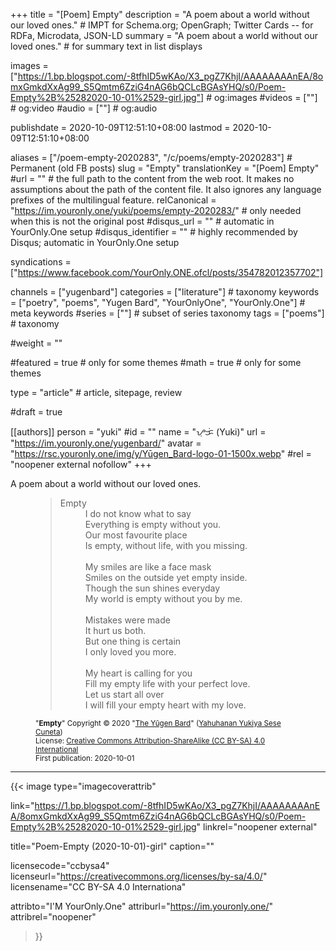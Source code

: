 +++
title = "[Poem] Empty"
description = "A poem about a world without our loved ones."													# IMPT for Schema.org; OpenGraph; Twitter Cards -- for RDFa, Microdata, JSON-LD
summary = "A poem about a world without our loved ones."																											# for summary text in list displays

images = ["https://1.bp.blogspot.com/-8tfhID5wKAo/X3_pgZ7KhjI/AAAAAAAAnEA/8omxGmkdXxAg99_S5Qmtm6ZziG4nAG6bQCLcBGAsYHQ/s0/Poem-Empty%2B%25282020-10-01%2529-girl.jpg"]																											# og:images
#videos = [""]																											# og:video
#audio = [""]																												# og:audio

publishdate = 2020-10-09T12:51:10+08:00
lastmod = 2020-10-09T12:51:10+08:00

aliases = ["/poem-empty-2020283", "/c/poems/empty-2020283"]	# Permanent (old FB posts)
slug = "Empty"
translationKey = "[Poem] Empty"
#url = ""																														# the full path to the content from the web root. It makes no assumptions about the path of the content file. It also ignores any language prefixes of the multilingual feature.
relCanonical = "https://im.youronly.one/yuki/poems/empty-2020283/"																									# only needed when this is not the original post
#disqus_url = ""                                                    # automatic in YourOnly.One setup
#disqus_identifier = ""                                             # highly recommended by Disqus; automatic in YourOnly.One setup

syndications = ["https://www.facebook.com/YourOnly.ONE.ofcl/posts/354782012357702"]

channels = ["yugenbard"]
categories = ["literature"]																									# taxonomy
keywords = ["poetry", "poems", "Yugen Bard", "YourOnlyOne", "YourOnly.One"]																										# meta keywords
#series = [""]																											# subset of series taxonomy
tags = ["poems"]																						# taxonomy

#weight = ""

#featured = true																									# only for some themes
#math = true																											# only for some themes

type = "article"                                                           # article, sitepage, review

#draft = true

[[authors]]
person = "yuki"
#id = ""
name = "ᜌᜓᜃᜒ (Yuki)"
url = "https://im.youronly.one/yugenbard/"
avatar = "https://rsc.youronly.one/img/y/Yūgen_Bard-logo-01-1500x.webp"
#rel = "noopener external nofollow"
+++

A poem about a world without our loved ones.

<!--more-->

<figure class="quote_box qbs_stanza qbc_pink">
  <blockquote>
    <dl>
      <dt>Empty</dt>
      <dd>I do not know what to say</dd>
      <dd>Everything is empty without you.</dd>
      <dd>Our most favourite place</dd>
      <dd>Is empty, without life, with you missing.</dd>
      <br/>
      <dd>My smiles are like a face mask</dd>
      <dd>Smiles on the outside yet empty inside.</dd>
      <dd>Though the sun shines everyday</dd>
      <dd>My world is empty without you by me.</dd>
      <br/>
      <dd>Mistakes were made</dd>
      <dd>It hurt us both.</dd>
      <dd>But one thing is certain</dd>
      <dd>I only loved you more.</dd>
      <br/>
      <dd>My heart is calling for you</dd>
      <dd>Fill my empty life with your perfect love.</dd>
      <dd>Let us start all over</dd>
      <dd>I will fill your empty heart with my love.</dd>
    </dl>
  </blockquote>
  <figcaption class="attribution_copyright txt_center">
    <p><small>
      "<b>Empty</b>" Copyright © 2020 "<a href="https://im.youronly.one/yugenbard/" rel="dct:creator noopener" referrerpolicy="strict-origin-when-cross-origin">The Yūgen Bard</a>" (<a href="https://youronly.one" rel="dct:creator noopener" referrerpolicy="strict-origin-when-cross-origin">Yahuhanan Yukiya Sese Cuneta</a>)<br/>
      License: <a href="https://creativecommons.org/licenses/by-sa/4.0/" rel="license noopener external nofollow" referrerpolicy="strict-origin-when-cross-origin">Creative Commons Attribution-ShareAlike (CC BY-SA) 4.0 International</a><br/>
      First publication: 2020-10-01
    </small></p>
  </figcaption>
</figure>

---

{{< image
  type="imagecoverattrib"

  link="https://1.bp.blogspot.com/-8tfhID5wKAo/X3_pgZ7KhjI/AAAAAAAAnEA/8omxGmkdXxAg99_S5Qmtm6ZziG4nAG6bQCLcBGAsYHQ/s0/Poem-Empty%2B%25282020-10-01%2529-girl.jpg"
  linkrel="noopener external"

  title="Poem-Empty (2020-10-01)-girl"
  caption=""

  licensecode="ccbysa4"
  licenseurl="https://creativecommons.org/licenses/by-sa/4.0/"
  licensename="CC BY-SA 4.0 Internationa"

  attribto="I'M YourOnly.One"
  attriburl="https://im.youronly.one/"
  attribrel="noopener"
>}}
